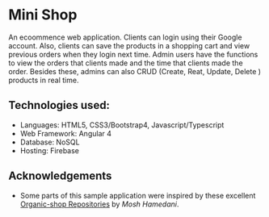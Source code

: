 # Mini Shop

An ecoommence web application. Clients can login using their Google account. Also, clients can save the products in a shopping cart and view previous orders when they login next time. Admin users have the functions to view the orders that clients made and the time that clients made the order. Besides these, admins can also CRUD (Create, Reat, Update, Delete ) products in real time.



## Technologies used:

- Languages: HTML5, CSS3/Bootstrap4, Javascript/Typescript
- Web Framework: Angular 4
- Database: NoSQL
- Hosting: Firebase



## Acknowledgements

* Some parts of this sample application were inspired by these excellent
  [Organic-shop Repositories](https://github.com/mosh-hamedani/organic-shop) by *Mosh Hamedani*.

